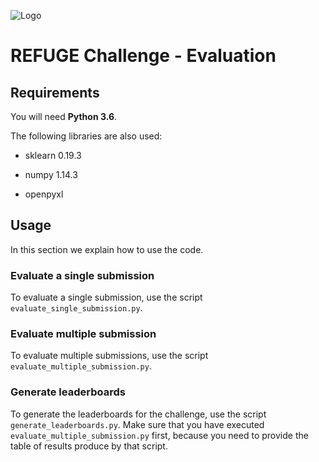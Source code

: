 
![Logo](https://optimaxeonsmall.augen.meduniwien.ac.at:8080/jorlando/refuge-evaluation/blob/master/logo_refuge_header.png)

# REFUGE Challenge - Evaluation

## Requirements

You will need **Python 3.6**.

The following libraries are also used:

- sklearn 0.19.3

- numpy 1.14.3

- openpyxl


## Usage

In this section we explain how to use the code.

### Evaluate a single submission

To evaluate a single submission, use the script ```evaluate_single_submission.py```.

### Evaluate multiple submission

To evaluate multiple submissions, use the script ```evaluate_multiple_submission.py```.

### Generate leaderboards

To generate the leaderboards for the challenge, use the script ```generate_leaderboards.py```.
Make sure that you have executed ```evaluate_multiple_submission.py``` first, because you need to provide the table of results produce by that script.